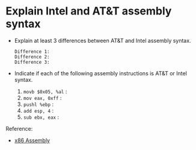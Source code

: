 # Explain Intel and AT&T assembly syntax

- Explain at least 3 differences between AT&T and Intel assembly syntax.

    ```text
    Difference 1:
    Difference 2:
    Difference 3:
    ```

- Indicate if each of the following assembly instructions is AT&T or Intel syntax.

  1. `movb $0x05, %al` :
  2. `mov eax, 0xff` :
  3. `pushl %ebp` :
  4. `add esp, 4` :
  5. `sub ebx, eax` :


Reference:

- [x86 Assembly](https://en.wikipedia.org/wiki/X86_assembly_language)
